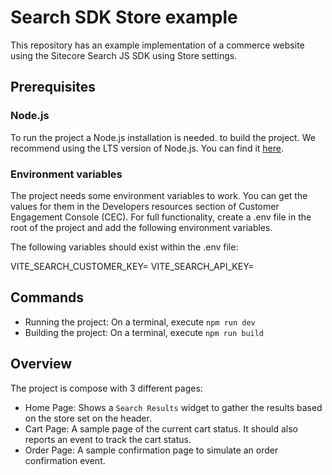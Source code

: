 # Search SDK Store example

This repository has an example implementation of a commerce website using the Sitecore Search JS SDK
using Store settings.


## Prerequisites

### Node.js
To run the project a Node.js installation is needed. to build the project. We recommend using the LTS version of Node.js. You can find it [here](https://nodejs.org/en/).

### Environment variables
The project needs some environment variables to work.
You can get the values for them in the Developers resources section of Customer Engagement Console (CEC). 
For full functionality, create a .env file in the root of the project and add the following environment variables.

The following variables should exist within the .env file:

VITE_SEARCH_CUSTOMER_KEY=<customer key>
VITE_SEARCH_API_KEY=<API key provided in CEC>


## Commands

- Running the project: On a terminal, execute `npm run dev`
- Building the project: On a terminal, execute `npm run build`

## Overview

The project is compose with 3 different pages:

- Home Page: Shows a `Search Results` widget to gather the results based on the store set on the header.
- Cart Page: A sample page of the current cart status. It should also reports an event to track the cart status.
- Order Page: A sample confirmation page to simulate an order confirmation event. 